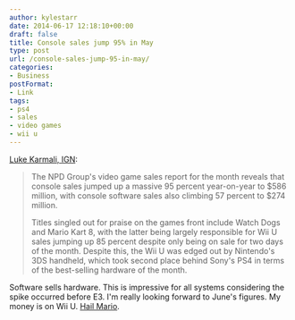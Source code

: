 ```yaml
---
author: kylestarr
date: 2014-06-17 12:18:10+00:00
draft: false
title: Console sales jump 95% in May
type: post
url: /console-sales-jump-95-in-may/
categories:
- Business
postFormat:
- Link
tags:
- ps4
- sales
- video games
- wii u
---
```


[Luke Karmali, IGN](http://ign.com/articles/2014/06/17/ps4-is-best-selling-console-for-five-months-straight-in-us):


<blockquote>The NPD Group's video game sales report for the month reveals that console sales jumped up a massive 95 percent year-on-year to $586 million, with console software sales also climbing 57 percent to $274 million.

Titles singled out for praise on the games front include Watch Dogs and Mario Kart 8, with the latter being largely responsible for Wii U sales jumping up 85 percent despite only being on sale for two days of the month. Despite this, the Wii U was edged out by Nintendo's 3DS handheld, which took second place behind Sony's PS4 in terms of the best-selling hardware of the month.</blockquote>


Software sells hardware. This is impressive for all systems considering the spike occurred before E3. I'm really looking forward to June's figures. My money is on Wii U. [Hail Mario](https://tsogaming.com/2014/06/01/hail-mary-o/).
